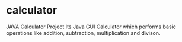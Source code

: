 # calculator
JAVA Calculator Project 
Its Java GUI Calculator which performs basic operations like addition, subtraction, multiplication and divison.
